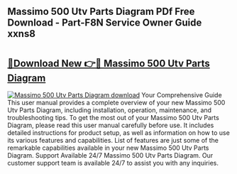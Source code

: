 ## Massimo 500 Utv Parts Diagram PDf Free Download - Part-F8N Service Owner Guide xxns8

# <h2><a href="http://dfpohq.blite.top/?on=Massimo+500+Utv+Parts+Diagram">🔗Download New 👉🔴 Massimo 500 Utv Parts Diagram</a></h2>

[![Massimo 500 Utv Parts Diagram download](https://i.imgur.com/lujVjoI.png)](http://dfpohq.blite.top/?on=Massimo+500+Utv+Parts+Diagram)
Your Comprehensive Guide This user manual provides a complete overview of your new Massimo 500 Utv Parts Diagram, including installation, operation, maintenance, and troubleshooting tips. To get the most out of your Massimo 500 Utv Parts Diagram, please read this user manual carefully before use. It includes detailed instructions for product setup, as well as information on how to use its various features and capabilities. List of features are just some of the remarkable capabilities available in your new Massimo 500 Utv Parts Diagram. Support Available 24/7 Massimo 500 Utv Parts Diagram. Our customer support team is available 24/7 to assist you with any inquiries.
